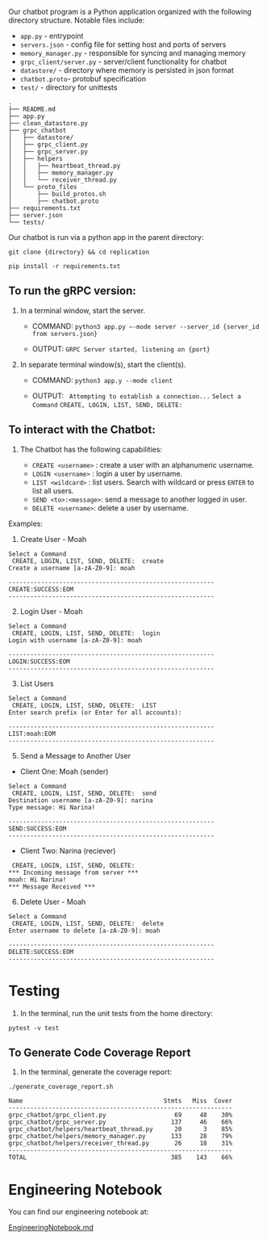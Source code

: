 Our chatbot program is a Python application organized with the following directory structure. Notable files include:
* `app.py` - entrypoint
* `servers.json` - config file for setting host and ports of servers
* `memory_manager.py` - responsible for syncing and managing memory
* `grpc_client/server.py` - server/client functionality for chatbot
* `datastore/` - directory where memory is persisted in json format
* `chatbot.proto`- protobuf specification
* `test/` - directory for unittests
```
.
├── README.md
├── app.py
├── clean_datastore.py
├── grpc_chatbot
│   ├── datastore/
│   ├── grpc_client.py
│   ├── grpc_server.py
│   ├── helpers
│   │   ├── heartbeat_thread.py
│   │   ├── memory_manager.py
│   │   └── receiver_thread.py
│   └── proto_files
│       ├── build_protos.sh
│       ├── chatbot.proto
├── requirements.txt
├── server.json
└── tests/
```

Our chatbot is run via a python app in the parent directory:

``git clone {directory} && cd replication``

``pip install -r requirements.txt``


## To run the gRPC version:
  
1. In a terminal window, start the server.
    
    * COMMAND: ``python3 app.py —-mode server --server_id {server_id from servers.json}``
    
    * OUTPUT: ``GRPC Server started, listening on {port}``
   

2. In separate terminal window(s), start the client(s). 
    
    *  COMMAND: ``python3 app.y --mode client ``
    
    *  OUTPUT: `` Attempting to establish a connection...``
            ``Select a Command``
             ``CREATE, LOGIN, LIST, SEND, DELETE:``
             
             
  
## To interact with the Chatbot:
  
1. The Chatbot has the following capabilities:
    
    * ``CREATE <username>`` : create a user with an alphanumeric username.
    * ``LOGIN <username>`` : login a user by username.
    * ``LIST <wildcard>`` : list users. Search with wildcard or press ``ENTER`` to list all users.
    * ``SEND <to>:<message>``: send a message to another logged in user.
    * ``DELETE <username>``: delete a user by username.



Examples: 
1. Create User - Moah

```
Select a Command
 CREATE, LOGIN, LIST, SEND, DELETE:  create
Create a username [a-zA-Z0-9]: moah

---------------------------------------------------------
CREATE:SUCCESS:EOM
---------------------------------------------------------
```

2. Login User - Moah

```
Select a Command
 CREATE, LOGIN, LIST, SEND, DELETE:  login
Login with username [a-zA-Z0-9]: moah

---------------------------------------------------------
LOGIN:SUCCESS:EOM
---------------------------------------------------------
```

3. List Users

```
Select a Command
 CREATE, LOGIN, LIST, SEND, DELETE:  LIST
Enter search prefix (or Enter for all accounts):

---------------------------------------------------------
LIST:moah:EOM
---------------------------------------------------------
```

5. Send a Message to Another User


  * Client One: Moah (sender)
```
Select a Command
 CREATE, LOGIN, LIST, SEND, DELETE:  send
Destination username [a-zA-Z0-9]: narina
Type message: Hi Narina!

---------------------------------------------------------
SEND:SUCCESS:EOM
---------------------------------------------------------
```
  * Client Two: Narina (reciever)

```Select a Command
 CREATE, LOGIN, LIST, SEND, DELETE:
*** Incoming message from server ***
moah: Hi Narina!
*** Message Received ***
```

6. Delete User - Moah

```
Select a Command
 CREATE, LOGIN, LIST, SEND, DELETE:  delete
Enter username to delete [a-zA-Z0-9]: moah

---------------------------------------------------------
DELETE:SUCCESS:EOM
---------------------------------------------------------
```


# Testing

1. In the terminal, run the unit tests from the home directory:

``pytest -v test``

## To Generate Code Coverage Report

1. In the terminal, generate the coverage report:

``./generate_coverage_report.sh``

```
Name                                       Stmts   Miss  Cover
--------------------------------------------------------------
grpc_chatbot/grpc_client.py                   69     48    30%
grpc_chatbot/grpc_server.py                  137     46    66%
grpc_chatbot/helpers/heartbeat_thread.py      20      3    85%
grpc_chatbot/helpers/memory_manager.py       133     28    79%
grpc_chatbot/helpers/receiver_thread.py       26     18    31%
--------------------------------------------------------------
TOTAL                                        385    143    66%

```


# Engineering Notebook

You can find our engineering notebook at:

[EngineeringNotebook.md](https://github.com/marinaelmore/cs262_marina_noah/blob/main/README.md)


